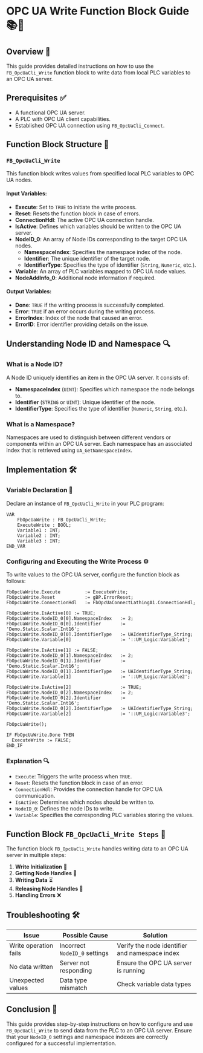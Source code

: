 # OPC UA Write Function Block Guide 📚🔧

## Overview 🚀

This guide provides detailed instructions on how to use the `FB_OpcUaCli_Write` function block to write data from local PLC variables to an OPC UA server.

## Prerequisites ✅

- A functional OPC UA server.
- A PLC with OPC UA client capabilities.
- Established OPC UA connection using `FB_OpcUaCli_Connect`.

## Function Block Structure 🏧

### `FB_OpcUaCli_Write`

This function block writes values from specified local PLC variables to OPC UA nodes.

#### Input Variables:

- **Execute**: Set to `TRUE` to initiate the write process.
- **Reset**: Resets the function block in case of errors.
- **ConnectionHdl**: The active OPC UA connection handle.
- **IsActive**: Defines which variables should be written to the OPC UA server.
- **NodeID_0**: An array of Node IDs corresponding to the target OPC UA nodes.
  - **NamespaceIndex**: Specifies the namespace index of the node.
  - **Identifier**: The unique identifier of the target node.
  - **IdentifierType**: Specifies the type of identifier (`String`, `Numeric`, etc.).
- **Variable**: An array of PLC variables mapped to OPC UA node values.
- **NodeAddInfo_0**: Additional node information if required.

#### Output Variables:

- **Done**: `TRUE` if the writing process is successfully completed.
- **Error**: `TRUE` if an error occurs during the writing process.
- **ErrorIndex**: Index of the node that caused an error.
- **ErrorID**: Error identifier providing details on the issue.

## Understanding Node ID and Namespace 🔍

### **What is a Node ID?**

A Node ID uniquely identifies an item in the OPC UA server. It consists of:

- **NamespaceIndex** (`UINT`): Specifies which namespace the node belongs to.
- **Identifier** (`STRING` or `UINT`): Unique identifier of the node.
- **IdentifierType**: Specifies the type of identifier (`Numeric`, `String`, etc.).

### **What is a Namespace?**

Namespaces are used to distinguish between different vendors or components within an OPC UA server. Each namespace has an associated index that is retrieved using `UA_GetNamespaceIndex`.

## Implementation 🛠️

### **Variable Declaration 📝**

Declare an instance of `FB_OpcUaCli_Write` in your PLC program:

```structured-text
VAR
    FbOpcUaWrite : FB_OpcUaCli_Write;
    ExecuteWrite : BOOL;
    Variable1 : INT;
    Variable2 : INT;
    Variable3 : INT;
END_VAR
```

### **Configuring and Executing the Write Process ⚙️**

To write values to the OPC UA server, configure the function block as follows:

```structured-text
FbOpcUaWrite.Execute         := ExecuteWrite;
FbOpcUaWrite.Reset           := gBP.ErrorReset;
FbOpcUaWrite.ConnectionHdl   := FbOpcUaConnectLathingA1.ConnectionHdl;

FbOpcUaWrite.IsActive[0] := TRUE;
FbOpcUaWrite.NodeID_0[0].NamespaceIndex   := 2;
FbOpcUaWrite.NodeID_0[0].Identifier       := 'Demo.Static.Scalar.Int16';
FbOpcUaWrite.NodeID_0[0].IdentifierType   := UAIdentifierType_String;
FbOpcUaWrite.Variable[0]                  := '::UM_Logic:Variable1';

FbOpcUaWrite.IsActive[1] := FALSE;
FbOpcUaWrite.NodeID_0[1].NamespaceIndex   := 2;
FbOpcUaWrite.NodeID_0[1].Identifier       := 'Demo.Static.Scalar.Int16';
FbOpcUaWrite.NodeID_0[1].IdentifierType   := UAIdentifierType_String;
FbOpcUaWrite.Variable[1]                  := '::UM_Logic:Variable2';

FbOpcUaWrite.IsActive[2]                  := TRUE;
FbOpcUaWrite.NodeID_0[2].NamespaceIndex   := 2;
FbOpcUaWrite.NodeID_0[2].Identifier       := 'Demo.Static.Scalar.Int16';
FbOpcUaWrite.NodeID_0[2].IdentifierType   := UAIdentifierType_String;
FbOpcUaWrite.Variable[2]                  := '::UM_Logic:Variable3';

FbOpcUaWrite();

IF FbOpcUaWrite.Done THEN
  ExecuteWrite := FALSE;
END_IF
```

### **Explanation 🔍**

- `Execute`: Triggers the write process when `TRUE`.
- `Reset`: Resets the function block in case of an error.
- `ConnectionHdl`: Provides the connection handle for OPC UA communication.
- `IsActive`: Determines which nodes should be written to.
- `NodeID_0`: Defines the node IDs to write.
- `Variable`: Specifies the corresponding PLC variables storing the values.

## Function Block `FB_OpcUaCli_Write Steps` 🔄

The function block `FB_OpcUaCli_Write` handles writing data to an OPC UA server in multiple steps:

1. **Write Initialization** 🌟
2. **Getting Node Handles** 🔗
3. **Writing Data** ⏳
4. **Releasing Node Handles** 🔄
5. **Handling Errors** ❌

## Troubleshooting 🛠️

| Issue                | Possible Cause                | Solution                                       |
| -------------------- | ----------------------------- | ---------------------------------------------- |
| Write operation fails | Incorrect `NodeID_0` settings | Verify the node identifier and namespace index |
| No data written     | Server not responding         | Ensure the OPC UA server is running            |
| Unexpected values    | Data type mismatch            | Check variable data types                      |

## Conclusion 🎯

This guide provides step-by-step instructions on how to configure and use `FB_OpcUaCli_Write` to send data from the PLC to an OPC UA server. Ensure that your `NodeID_0` settings and namespace indexes are correctly configured for a successful implementation.
